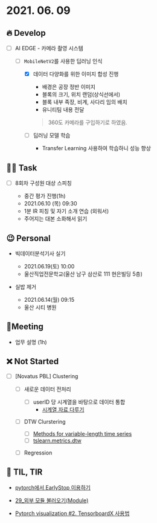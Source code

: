 # 2021. 06. 09

## 🔥 Develop

- [ ] AI EDGE - 카메라 촬영 시스템

  - [ ] `MobileNetV2`를 사용한 딥러닝 인식
    - [x] 데이터 다양화를 위한 이미지 합성 진행
      * 배경은 공장 정반 이미지
      * 블록의 크기, 위치 랜덤(상식선에서)
      * 블록 내부 족장, 비계, 사다리 임의 배치
      * 유니티팀 내용 전달
      
      > 360도 카메라를 구입하기로 하였음.
      
    - [ ] 딥러닝 모델 학습
      - Transfer Learning 사용하여 학습하니 성능 향상



##  🏳‍🌈 Task

- [ ] 8회차 구성원 대상 스피칭

  * 중간 평가 진행(1h)

  - 2021.06.10 (목) 09:30 
  - 1분 IR 피칭 및 자기 소개 연습 (외워서)
  - 주어지는 대본 소화해서 읽기




## 😉 Personal

* 빅데이터분석기사 실기
  * 2021.06.19(토) 10:00
  * 울산직업전문학교(울산 남구 삼산로 111 현은빌딩 5층)

* 실밥 제거
  * 2021.06.14(월) 09:15
  * 울산 시티 병원




## :dizzy: ​Meeting

* 업무 설명 (1h)



## ❌ Not Started

- [ ] [Novatus PBL] Clustering
  - [ ] 새로운 데이터 전처리
    - [ ] userID 당 시계열을 바탕으로 데이터 통합
      * [시계열 자료 다루기](https://datascienceschool.net/01%20python/04.08%20%EC%8B%9C%EA%B3%84%EC%97%B4%20%EC%9E%90%EB%A3%8C%20%EB%8B%A4%EB%A3%A8%EA%B8%B0.html)
  - [ ] DTW Clurstering
    - [ ] [Methods for variable-length time series](https://tslearn.readthedocs.io/en/stable/variablelength.html#clustering)
    - [ ] [tslearn.metrics.dtw](https://tslearn.readthedocs.io/en/stable/gen_modules/metrics/tslearn.metrics.dtw.html)
  - [ ] Regression



## 📸 TIL, TIR

* [pytorch에서 EarlyStop 이용하기](https://quokkas.tistory.com/entry/pytorch%EC%97%90%EC%84%9C-EarlyStop-%EC%9D%B4%EC%9A%A9%ED%95%98%EA%B8%B0)

* [29_외부 모듈 불러오기(Module)](https://wikidocs.net/21132)

* [Pytorch visualization #2. TensorboardX 사용법](https://keep-steady.tistory.com/14)


